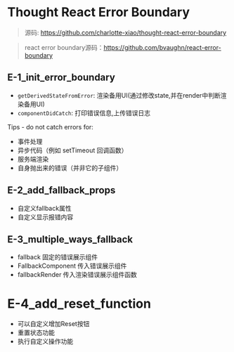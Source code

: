 # Thought React Error Boundary

> 源码: https://github.com/charlotte-xiao/thought-react-error-boundary

> react error boundary源码：https://github.com/bvaughn/react-error-boundary

## E-1_init_error_boundary

- `getDerivedStateFromError`: 渲染备用UI(通过修改state,并在render中判断渲染备用UI)
- `componentDidCatch`: 打印错误信息,上传错误日志

Tips - do not catch errors for:
- 事件处理
- 异步代码（例如 setTimeout 回调函数）
- 服务端渲染
- 自身抛出来的错误（并非它的子组件）

## E-2_add_fallback_props

- 自定义fallback属性
- 自定义显示报错内容

## E-3_multiple_ways_fallback

- fallback 固定的错误展示组件
- FallbackComponent 传入错误展示组件
- fallbackRender 传入渲染错误展示组件函数

# E-4_add_reset_function

- 可以自定义增加Reset按钮
- 重置状态功能
- 执行自定义操作功能
